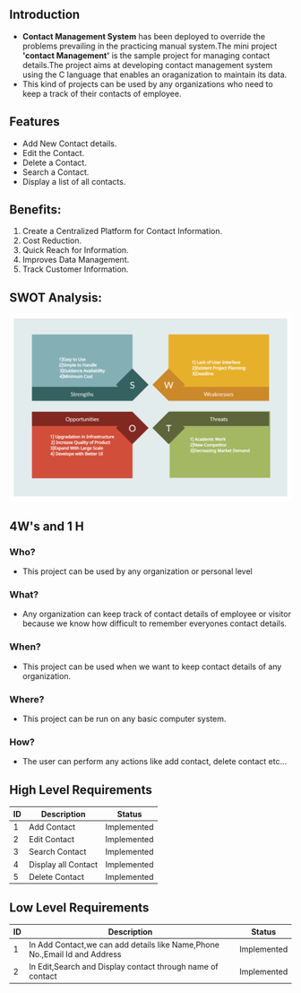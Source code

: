 ## Introduction
* __Contact Management System__ has been deployed to override the problems prevailing in the practicing manual system.The mini project __'contact Management'__ is the sample project for managing contact details.The project aims at developing contact management system using the C language that enables an oraganization to maintain its data. 
* This kind of projects can be used by any organizations who need to keep a track of their contacts of employee.
## Features 
* Add New Contact details.
* Edit the Contact.
* Delete a Contact.
* Search a Contact.
* Display a list of all contacts.

## Benefits:
1. Create a Centralized Platform for Contact Information.
2. Cost Reduction.
3. Quick Reach for Information.
4. Improves Data Management.
5. Track Customer Information.
  
## SWOT Analysis:
![](https://github.com/hrishik16/Mini_Project_Template/blob/main/1_Requirements/SWOT%20Analysis.jpg)

## 4W's and 1 H
### Who?
* This project can be used by any organization or  personal level
###  What?
* Any organization can keep track of contact details of employee or visitor because we know how difficult to remember everyones contact details.
### When?
* This project can be used when we want to keep contact details of any organization.
### Where?
* This project can be run on any basic computer system.
### How?
* The user can perform any actions like add contact, delete contact etc...
## High Level Requirements
| ID|Description|Status|
|---|----------|-----  |
|1  | Add Contact|Implemented|
|2  | Edit Contact| Implemented|
|3  | Search Contact| Implemented|
| 4 | Display all Contact| Implemented|
| 5 | Delete Contact|Implemented|

## Low Level Requirements
|ID|Description|Status|
|--|-----------|------|
|1| In Add Contact,we can add details like Name,Phone No.,Email Id and Address| Implemented|
|2| In Edit,Search and Display contact through name of contact|Implemented|

